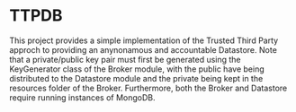 # TTPDB
This project provides a simple implementation of the Trusted Third Party approch to providing an anynonamous and accountable Datastore. Note that a private/public key pair must first be generated using the KeyGenerator class of the Broker module, with the public have being distributed to the Datastore module and the private being kept in the resources folder of the Broker. Furthermore, both the Broker and Datastore require running instances of MongoDB.
